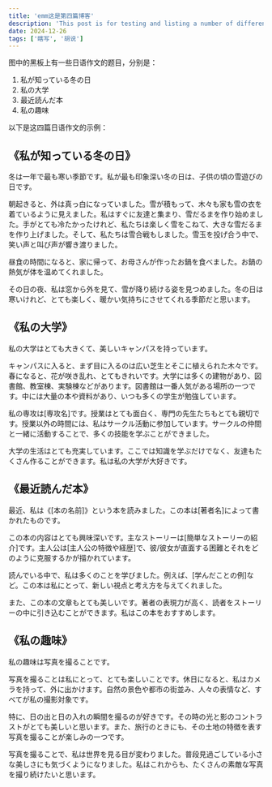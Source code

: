 ```yaml
---
title: 'emm这是第四篇博客'
description: 'This post is for testing and listing a number of different markdown elements'
date: 2024-12-26
tags: ['瞎写', '胡说']
---
```


图中的黑板上有一些日语作文的题目，分别是：

1. 私が知っている冬の日
2. 私の大学
3. 最近読んだ本
4. 私の趣味

以下是这四篇日语作文的示例：

## 《私が知っている冬の日》

冬は一年で最も寒い季節です。私が最も印象深い冬の日は、子供の頃の雪遊びの日です。

朝起きると、外は真っ白になっていました。雪が積もって、木々も家も雪の衣を着ているように見えました。私はすぐに友達と集まり、雪だるまを作り始めました。手がとても冷たかったけれど、私たちは楽しく雪をこねて、大きな雪だるまを作り上げました。そして、私たちは雪合戦もしました。雪玉を投げ合う中で、笑い声と叫び声が響き渡りました。

昼食の時間になると、家に帰って、お母さんが作ったお鍋を食べました。お鍋の熱気が体を温めてくれました。

その日の夜、私は窓から外を見て、雪が降り続ける姿を見つめました。冬の日は寒いけれど、とても楽しく、暖かい気持ちにさせてくれる季節だと思います。

## 《私の大学》

私の大学はとても大きくて、美しいキャンパスを持っています。

キャンパスに入ると、まず目に入るのは広い芝生とそこに植えられた木々です。春になると、花が咲き乱れ、とてもきれいです。大学には多くの建物があり、図書館、教室棟、実験棟などがあります。図書館は一番人気がある場所の一つです。中には大量の本や資料があり、いつも多くの学生が勉強しています。

私の専攻は[専攻名]です。授業はとても面白く、専門の先生たちもとても親切です。授業以外の時間には、私はサークル活動に参加しています。サークルの仲間と一緒に活動することで、多くの技能を学ぶことができました。

大学の生活はとても充実しています。ここでは知識を学ぶだけでなく、友達もたくさん作ることができます。私は私の大学が大好きです。

## 《最近読んだ本》

最近、私は《[本の名前]》という本を読みました。この本は[著者名]によって書かれたものです。

この本の内容はとても興味深いです。主なストーリーは[簡単なストーリーの紹介]です。主人公は[主人公の特徴や経歴]で、彼/彼女が直面する困難とそれをどのように克服するかが描かれています。

読んでいる中で、私は多くのことを学びました。例えば、[学んだことの例]など。この本は私にとって、新しい視点と考え方を与えてくれました。

また、この本の文章もとても美しいです。著者の表現力が高く、読者をストーリーの中に引き込むことができます。私はこの本をおすすめします。

## 《私の趣味》

私の趣味は写真を撮ることです。

写真を撮ることは私にとって、とても楽しいことです。休日になると、私はカメラを持って、外に出かけます。自然の景色や都市の街並み、人々の表情など、すべてが私の撮影対象です。

特に、日の出と日の入れの瞬間を撮るのが好きです。その時の光と影のコントラストがとても美しいと思います。また、旅行のときにも、その土地の特徴を表す写真を撮ることが楽しみの一つです。

写真を撮ることで、私は世界を見る目が変わりました。普段見過ごしている小さな美しさにも気づくようになりました。私はこれからも、たくさんの素敵な写真を撮り続けたいと思います。
